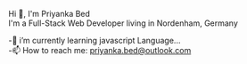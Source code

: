Hi 👋, I'm Priyanka Bed</br>
I'm a Full-Stack Web Developer living in Nordenham, Germany</br>

-🌱 i’m currently learning javascript Language...</br>
-📫 How to reach me: priyanka.bed@outlook.com</br>
<!--
**PriyankaBed/PriyankaBed** is a ✨ _special_ ✨ repository because its `README.md` (this file) appears on your GitHub profile.

Here are some ideas to get you started:
